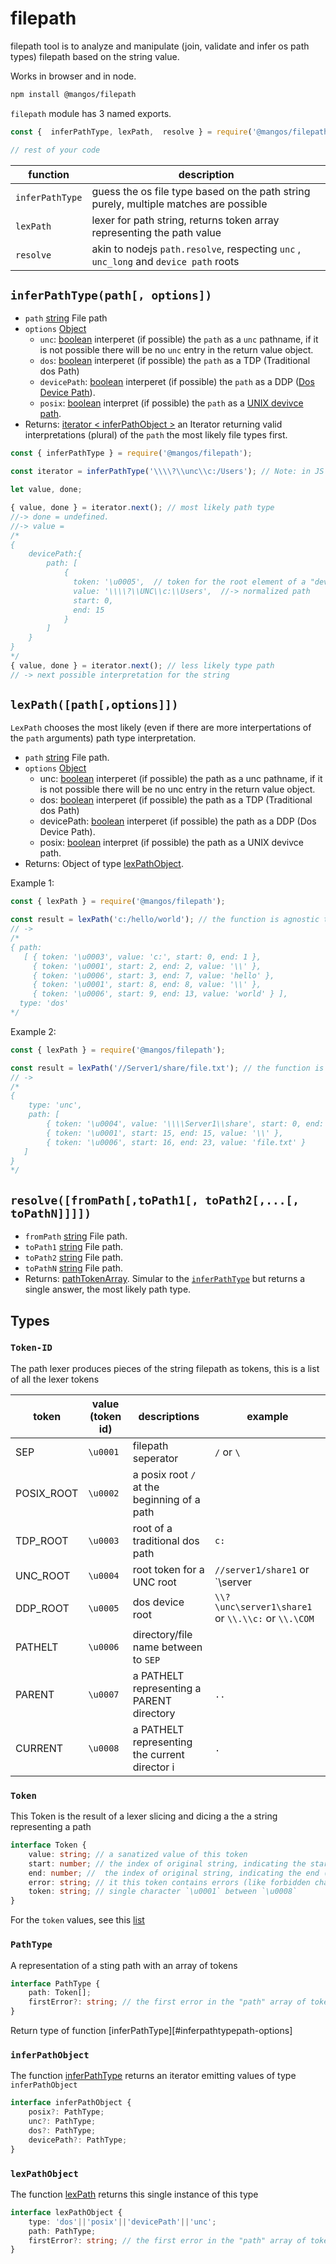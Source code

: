 
# filepath

filepath tool is to analyze and manipulate (join, validate and infer os path types) filepath based on the string value.

Works in browser and in node.

```bash
npm install @mangos/filepath
```

`filepath` module has 3 named exports.

```javascript
const {  inferPathType, lexPath,  resolve } = require('@mangos/filepath');

// rest of your code
```

| function        | description                                                                           |
|-----------------|---------------------------------------------------------------------------------------|
| `inferPathType` | guess the os file type based on the path string purely, multiple matches are possible |
| `lexPath`       | lexer for path string, returns token array representing the path value                |
| `resolve`       | akin to nodejs `path.resolve`, respecting `unc` , `unc_long` and `device path` roots  |


## `inferPathType(path[, options])`

- `path` [string][string] File path
- `options` [Object][object]
    - `unc`: [boolean][boolean] interperet (if possible) the `path` as a `unc` pathname, if it is not possible there will be no `unc` entry in the return value object.
    - `dos`: [boolean][boolean] interperet (if possible) the `path` as a TDP (Traditional dos Path)
    - `devicePath`: [boolean][boolean] interperet (if possible) the `path` as a DDP ([Dos Device Path](#ddp)).
    - `posix`: [boolean][boolean] interpret (if possible) the `path` as a [UNIX devivce path][posix]. 
- Returns: [iterator < inferPathObject >](#inferpathobject) an Iterator returning valid interpretations (plural) of the `path` the most likely file types first.

```javascript
const { inferPathType } = require('@mangos/filepath');

const iterator = inferPathType('\\\\?\\unc\\c:/Users'); // Note: in JS you need to escape backslashes \\

let value, done;

{ value, done } = iterator.next(); // most likely path type
//-> done = undefined.
//-> value =
/*
{
    devicePath:{
        path: [ 
            { 
              token: '\u0005',  // token for the root element of a "devicePath" 
              value: '\\\\?\\UNC\\c:\\Users',  //-> normalized path
              start: 0,
              end: 15 
            } 
        ] 
    } 
}
*/
{ value, done } = iterator.next(); // less likely type path
// -> next possible interpretation for the string
```

## `lexPath([path[,options]])`

`LexPath` chooses the most likely (even if there are more interpertations of the `path` arguments) path type interpretation.

- `path` [string][string] File path.
- `options` [Object][object]
    - unc: [boolean][boolean] interperet (if possible) the path as a unc pathname, if it is not possible there will be no unc entry in the return value object.
    - dos: [boolean][boolean] interperet (if possible) the path as a TDP (Traditional dos Path)
    - devicePath: [boolean][boolean] interperet (if possible) the path as a DDP (Dos Device Path).
    - posix: [boolean][boolean] interpret (if possible) the path as a UNIX devivce path.
- Returns: Object of type [lexPathObject](#lexpathobject). 


Example 1:

```javascript
const { lexPath } = require('@mangos/filepath');

const result = lexPath('c:/hello/world'); // the function is agnostic to '\' or '/' tokens
// ->
/*
{ path:
   [ { token: '\u0003', value: 'c:', start: 0, end: 1 },   
     { token: '\u0001', start: 2, end: 2, value: '\\' },   
     { token: '\u0006', start: 3, end: 7, value: 'hello' },
     { token: '\u0001', start: 8, end: 8, value: '\\' },
     { token: '\u0006', start: 9, end: 13, value: 'world' } ],
  type: 'dos' 
*/
```

Example 2:

```javascript
const { lexPath } = require('@mangos/filepath');

const result = lexPath('//Server1/share/file.txt'); // the function is agnostic to '\' or '/' tokens
// ->
/*
{ 
    type: 'unc',
    path: [ 
        { token: '\u0004', value: '\\\\Server1\\share', start: 0, end: 14 },
        { token: '\u0001', start: 15, end: 15, value: '\\' },
        { token: '\u0006', start: 16, end: 23, value: 'file.txt' } 
   ]
}
*/
```

## `resolve([fromPath[,toPath1[, toPath2[,...[, toPathN]]]])`

- `fromPath` [string][string] File path.
- `toPath1` [string][string] File path.
- `toPath2` [string][string] File path.
- `toPathN` [string][string] File path.
- Returns: [pathTokenArray](#inferpathobject). Simular to the [`inferPathType`](#inferpathtypepath-options) but returns a single answer, the most likely path type.

## Types

### `Token-ID`

The path lexer produces pieces of the string filepath as tokens, this is a list of all the lexer tokens

| token      | value (token id) | descriptions                                  | example                                            |
|------------|------------------|-----------------------------------------------|----------------------------------------------------|
| SEP        | `\u0001`         | filepath seperator                            | `/` or `\`                                         |
| POSIX_ROOT | `\u0002`         | a posix root `/` at the beginning of a path   |                                                    |
| TDP_ROOT   | `\u0003`         | root of a traditional dos path                | `c:`                                               |
| UNC_ROOT   | `\u0004`         | root token for a UNC root                     | `//server1/share1` or `\\server|\share1`           |
| DDP_ROOT   | `\u0005`         | dos device root                               | `\\?\unc\server1\share1` or `\\.\\c:` or `\\.\COM` |
| PATHELT    | `\u0006`         | directory/file name between to `SEP`          |                                                    |
| PARENT     | `\u0007`         | a PATHELT representing a PARENT directory     | `..`                                               |
| CURRENT    | `\u0008`         | a PATHELT representing the current director i | `.`                                                |


### `Token`

This Token is the result of a lexer slicing and dicing a the a string representing a path

```typescript
interface Token {
    value: string; // a sanatized value of this token
    start: number; // the index of original string, indicating the start of the token
    end: number; //  the index of original string, indicating the end (inclusive) of the token
    error: string; // it this token contains errors (like forbidden charactes in dos paths)
    token: string; // single character `\u0001` between `\u0008`
}
```

For the `token` values, see this [list](#token-id)


### `PathType`

A representation of a sting path with an array of tokens

```typescript
interface PathType { 
    path: Token[];
    firstError?: string; // the first error in the "path" array of tokens.
}
```

Return type of function [inferPathType][#inferpathtypepath-options]

### `inferPathObject`

The function [inferPathType](#inferpathtypepath-options) returns an iterator emitting values of type `inferPathObject`

```typescript
interface inferPathObject {
    posix?: PathType;
    unc?: PathType;
    dos?: PathType;
    devicePath?: PathType;
}
```

### `lexPathObject`

The function [lexPath](#lexpathpathoptions) returns this single instance of this type

```typescript
interface lexPathObject {
    type: 'dos'||'posix'||'devicePath'||'unc';
    path: PathType;
    firstError?: string; // the first error in the "path" array of tokens.
}
```



[string]: https://developer.mozilla.org/en-US/docs/Web/JavaScript/Data_structures#String_type
[boolean]: https://developer.mozilla.org/en-US/docs/Web/JavaScript/Data_structures#Boolean_type
[ddp]: https://docs.microsoft.com/en-us/dotnet/standard/io/file-path-formats#dos-device-paths
[tdp]: https://docs.microsoft.com/en-us/dotnet/standard/io/file-path-formats#traditional-dos-paths
[posix]: https://pubs.opengroup.org/onlinepubs/009695399/basedefs/xbd_chap03.html#tag_03_266
[object]: https://developer.mozilla.org/en-US/docs/Web/JavaScript/Reference/Global_Objects/Object

